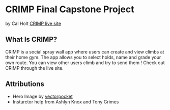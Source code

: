 # CRIMP Final Capstone Project
by Cal Holt
[CRIMP live site](https://neon-caramel-a1f408.netlify.app/)

## What Is CRIMP?
CRIMP is a social spray wall app where users can create and view climbs at their home gym. The app allows you to select holds, name and grade your own route. You can view other users climb and try to send them ! Check out CRIMP through the live site.

## Attributions
- Hero Image by [vectorpocket]("https://www.freepik.com/free-vector/vector-illustration-mountain-landscape_1215607.htm#page=2&query=mountains%20illustration&position=13&from_view=search&track=ais&uuid=57eae0b1-69bc-4c47-8244-6a281673e545")
- Insturctor help from Ashlyn Knox and Tony Grimes
